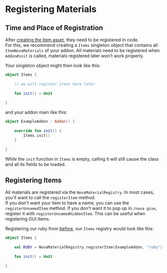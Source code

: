 # Registering Materials

## Time and Place of Registration
After [creating the item asset](../asset-packs/creating-items.md), they need to be registered in code.  
For this, we recommend creating a `Items` singleton object that contains all `ItemNovaMaterials` of your addon.
All materials need to be registered when `Addon#init` is called, materials registered later won't work properly.

Your singleton object might then look like this:  
```kotlin
object Items {
    
    // we will register items here later
    
    fun init() = Unit
    
}
```
and your addon main like this:
```kotlin
object ExampleAddon : Addon() {
    
    override fun init() {
        Items.init()
    }
    
}
```
While the `init` function in `Items` is empty, calling it will still cause the class and all its fields to be loaded.

## Registering Items
All materials are registered via the `NovaMaterialRegistry`. In most cases, you'll want to call the `registerItem` method.  
If you don't want your item to have a name, you can use the `registerUnnamedItem` method. If you don't want it to pop up
in `/nova give`, register it with `registerUnnamedHiddenItem`. This can be useful when registering GUI items.

Registering our ruby from [before](../asset-packs/creating-items.md), our `Items` registry would look like this:  
```kotlin
object Items {
    
    val RUBY = NovaMaterialRegistry.registerItem(ExampleAddon, "ruby")
    
    fun init() = Unit
    
}
```